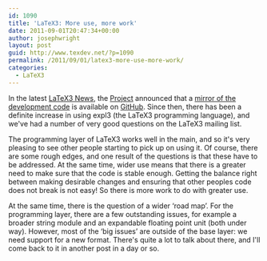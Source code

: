 ```yaml
---
id: 1090
title: 'LaTeX3: More use, more work'
date: 2011-09-01T20:47:34+00:00
author: josephwright
layout: post
guid: http://www.texdev.net/?p=1090
permalink: /2011/09/01/latex3-more-use-more-work/
categories:
  - LaTeX3
---
```

In the latest <a href="http://www.latex-project.org/site-news.html#2011-08-09">LaTeX3 News</a>, the <a href="http://www.latex-project.org/">Project</a> announced that a <a href="https://github.com/latex3/svn-mirror">mirror of the development code</a> is available on <a href="http://github.com/">GitHub</a>. Since then, there has been a definite increase in using expl3 (the LaTeX3 programming language), and we've had a number of very good questions on the LaTeX3 mailing list.

The programming layer of LaTeX3 works well in the main, and so it's very pleasing to see other people starting to pick up on using it. Of course, there are some rough edges, and one result of the questions is that these have to be addressed. At the same time, wider use means that there is a greater need to make sure that the code is stable enough. Getting the balance right between making desirable changes and ensuring that other peoples code does not break is not easy! So there is more work to do with greater use.

At the same time, there is the question of a wider ‘road map’. For the programming layer, there are a few outstanding issues, for example a broader string module and an expandable floating point unit (both under way). However, most of the ‘big issues’ are outside of the base layer: we need support for a new format. There's quite a lot to talk about there, and I'll come back to it in another post in a day or so.
